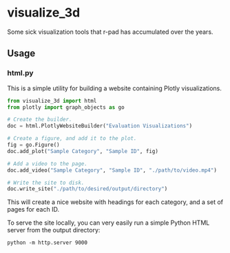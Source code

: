 # visualize_3d

Some sick visualization tools that r-pad has accumulated over the years.

## Usage

### html.py

This is a simple utility for building a website containing Plotly visualizations.

```python
from visualize_3d import html
from plotly import graph_objects as go

# Create the builder.
doc = html.PlotlyWebsiteBuilder("Evaluation Visualizations")

# Create a figure, and add it to the plot.
fig = go.Figure()
doc.add_plot("Sample Category", "Sample ID", fig)

# Add a video to the page.
doc.add_video("Sample Category", "Sample ID", "./path/to/video.mp4")

# Write the site to disk.
doc.write_site("./path/to/desired/output/directory")
```

This will create a nice website with headings for each category, and a set of pages for each ID.

To serve the site locally, you can very easily run a simple Python HTML server from the output directory:

```
python -m http.server 9000
```
